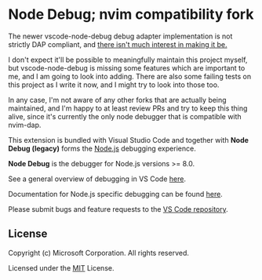 # Node Debug; nvim compatibility fork

The newer vscode-node-debug debug adapter implementation is not strictly DAP
compliant, and [there isn't much interest in making it
be.](https://github.com/microsoft/vscode-js-debug/issues/969)

I don't expect it'll be possible to meaningfully maintain this project myself,
but vscode-node-debug is missing some features which are important to me, and
I am going to look into adding. There are also some failing tests on this
project as I write it now, and I might try to look into those too.

In any case, I'm not aware of any other forks that are actually being
maintained, and I'm happy to at least review PRs and try to keep this thing
alive, since it's currently the only node debugger that is compatible with
nvim-dap.

This extension is bundled with Visual Studio Code and together with **Node
Debug (legacy)** forms the [Node.js](https://nodejs.org) debugging experience.

**Node Debug** is the debugger for Node.js versions >= 8.0.

See a general overview of debugging in VS Code
[here](https://code.visualstudio.com/docs/editor/debugging).

Documentation for Node.js specific debugging can be found
[here](https://code.visualstudio.com/docs/nodejs/nodejs-debugging).

Please submit bugs and feature requests to the [VS Code
repository](https://github.com/microsoft/vscode/issues).


## License

Copyright (c) Microsoft Corporation. All rights reserved.

Licensed under the [MIT](LICENSE.txt) License.
